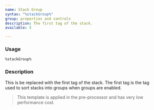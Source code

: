 ```yaml
---
name: Stack Group
syntax: "%stackGroup%"
group: properties and controls
description: The first tag of the stack.
available: 5

---
```




### Usage

```html
%stackGroup%
```


### Description

This is be replaced with the first tag of the stack.  The first tag is the tag used to sort stacks into groups when groups are enabled.

> This template is applied in the pre-processor and has very low performance cost.
